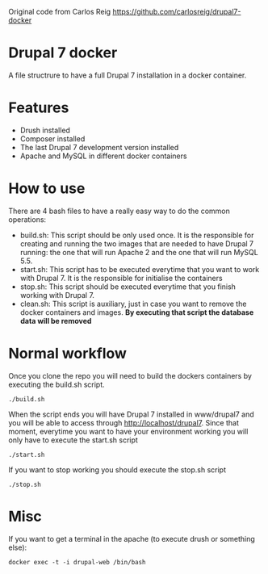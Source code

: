 Original code from Carlos Reig https://github.com/carlosreig/drupal7-docker

# Drupal 7 docker
A file structrure to have a full Drupal 7 installation in a docker container.

Features
========
  - Drush installed
  - Composer installed
  - The last Drupal 7 development version installed
  - Apache and MySQL in different docker containers
  
How to use
=========

There are 4 bash files to have a really easy way to do the common operations:
  - build.sh: This script should be only used once. It is the responsible for creating and running the two images that are needed to have Drupal 7 running: the one that will run Apache 2 and the one that will run MySQL 5.5.
  - start.sh: This script has to be executed everytime that you want to work with Drupal 7. It is the responsible for initialise the containers
  - stop.sh: This script should be executed everytime that you finish working with Drupal 7.
  - clean.sh: This script is auxiliary, just in case you want to remove the docker containers and images. **By executing that script the database data will be removed**
  
Normal workflow
=======

Once you clone the repo you will need to build the dockers containers by executing the build.sh script.

``./build.sh``

When the script ends you will have Drupal 7 installed in www/drupal7 and you will be able to access through [http://localhost/drupal7](http://localhost/drupal7).
Since that moment, everytime you want to have your environment working you will only have to execute the start.sh script

``./start.sh``

If you want to stop working you should execute the stop.sh script

``./stop.sh``

Misc
======

If you want to get a terminal in the apache (to execute drush or something else):

``docker exec -t -i drupal-web /bin/bash``

